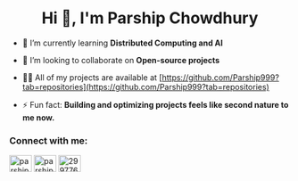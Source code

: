 <h1 align="center">Hi 👋, I'm Parship Chowdhury</h1>

- 🌱 I’m currently learning **Distributed Computing and AI**

- 👯 I’m looking to collaborate on **Open-source projects**

- 👨‍💻 All of my projects are available at [https://github.com/Parship999?tab=repositories](https://github.com/Parship999?tab=repositories)

- ⚡ Fun fact: **Building and optimizing projects feels like second nature to me now.**

<h3 align="left">Connect with me:</h3>
<p align="left">
<a href="https://twitter.com/parship123" target="blank"><img align="center" src="https://raw.githubusercontent.com/rahuldkjain/github-profile-readme-generator/master/src/images/icons/Social/twitter.svg" alt="parship123" height="30" width="40" /></a>
<a href="https://linkedin.com/in/parship-chowdhury-40a37728b" target="blank"><img align="center" src="https://raw.githubusercontent.com/rahuldkjain/github-profile-readme-generator/master/src/images/icons/Social/linked-in-alt.svg" alt="parship-chowdhury-40a37728b" height="30" width="40" /></a>
<a href="https://stackoverflow.com/users/29977625" target="blank"><img align="center" src="https://raw.githubusercontent.com/rahuldkjain/github-profile-readme-generator/master/src/images/icons/Social/stack-overflow.svg" alt="29977625" height="30" width="40" /></a>
